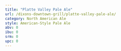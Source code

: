 ```yaml
---
title: "Platte Valley Pale Ale"
url: /dixons-downtown-grill/platte-valley-pale-ale/
category: North American Ale
style: American-Style Pale Ale
abv: 0
ibu: 0
srm: 0
upc: 0
---
```


